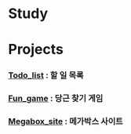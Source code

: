 # Study

# Projects

### [Todo_list](https://wjdghks95.github.io/Study/Projects/Todo_list/index.html) : 할 일 목록

### [Fun_game](https://wjdghks95.github.io/Study/Projects/Fun%20game/index.html) : 당근 찾기 게임

### [Megabox_site](https://wjdghks95.github.io/Study/Projects/Megabox%20site/index.html) : 메가박스 사이트
